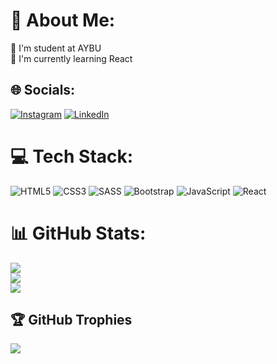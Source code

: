 # 💫 About Me:
🏫 I'm student at AYBU<br>🌱 I'm currently learning React<br>


## 🌐 Socials:
[![Instagram](https://img.shields.io/badge/Instagram-%23E4405F.svg?logo=Instagram&logoColor=white)](https://instagram.com/rmkboi) [![LinkedIn](https://img.shields.io/badge/LinkedIn-%230077B5.svg?logo=linkedin&logoColor=white)](https://linkedin.com/in/ramazanmertkaya) 

# 💻 Tech Stack:
![HTML5](https://img.shields.io/badge/html5-%23E34F26.svg?style=for-the-badge&logo=html5&logoColor=white) ![CSS3](https://img.shields.io/badge/css3-%231572B6.svg?style=for-the-badge&logo=css3&logoColor=white) ![SASS](https://img.shields.io/badge/SASS-hotpink.svg?style=for-the-badge&logo=SASS&logoColor=white) ![Bootstrap](https://img.shields.io/badge/bootstrap-%23563D7C.svg?style=for-the-badge&logo=bootstrap&logoColor=white) ![JavaScript](https://img.shields.io/badge/javascript-%23323330.svg?style=for-the-badge&logo=javascript&logoColor=%23F7DF1E) ![React](https://img.shields.io/badge/react-%2320232a.svg?style=for-the-badge&logo=react&logoColor=%2361DAFB)
# 📊 GitHub Stats:
![](https://github-readme-stats.vercel.app/api?username=rmkofficial&theme=midnight-purple&hide_border=true&include_all_commits=false&count_private=false)<br/>
![](https://github-readme-streak-stats.herokuapp.com/?user=rmkofficial&theme=midnight-purple&hide_border=true)<br/>
![](https://github-readme-stats.vercel.app/api/top-langs/?username=rmkofficial&theme=midnight-purple&hide_border=true&include_all_commits=false&count_private=false&layout=compact)

## 🏆 GitHub Trophies
![](https://github-profile-trophy.vercel.app/?username=rmkofficial&theme=apprentice&no-frame=false&no-bg=true&margin-w=4)

